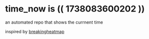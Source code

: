# time_now is (( 1738083600202 ))

an automated repo that shows the currnent time

inspired by [breakingheatmap](https://github.com/breakingheatmap/breakingheatmap)